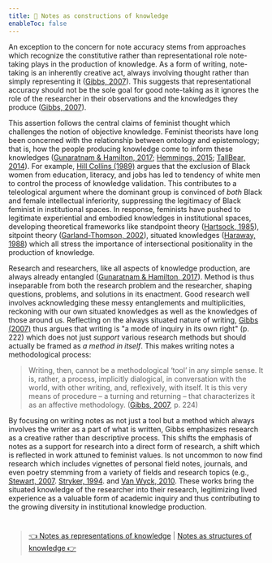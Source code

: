 ```yaml
---
title: 📖 Notes as constructions of knowledge
enableToc: false
---
```


An exception to the concern for note accuracy stems from approaches which recognize the constitutive rather than representational role note-taking plays in the production of knowledge. As a form of writing, note-taking is an inherently creative act, always involving thought rather than simply representing it ([Gibbs, 2007](References/Gibbs,%202007.md)). This suggests that representational accuracy should not be the sole goal for good note-taking as it ignores the role of the researcher in their observations and the knowledges they produce ([Gibbs, 2007](References/Gibbs,%202007.md)). 

This assertion follows the central claims of feminist thought which challenges the notion of objective knowledge. Feminist theorists have long been concerned with the relationship between ontology and epistemology; that is, how the people producing knowledge come to inform these knowledges ([Gunaratnam & Hamilton, 2017](References/Gunaratnam%20&%20Hamilton,%202017.md); [Hemmings, 2015](References/Hemmings,%202015.md); [TallBear, 2014](References/TallBear,%202014.md)). For example, [Hill Collins (1989)](References/Hill%20Collins,%201989.md) argues that the exclusion of Black women from education, literacy, and jobs has led to tendency of white men to control the process of knowledge validation. This contributes to a teleological argument where the dominant group is convinced of *both* Black and female intellectual inferiority, suppressing the legitimacy of Black feminist in institutional spaces. In response, feminists have pushed to legitimate experiential and embodied knowledges in institutional spaces, developing theoretical frameworks like standpoint theory ([Hartsock, 1985](References/Hartsock,%201985.md)), sitpoint theory ([Garland-Thomson, 2002](References/Garland-Thomson,%202002.md)), situated knowledges ([Haraway, 1988](References/Haraway,%201988.md)) which all stress the importance of intersectional positionality in the production of knowledge. 

Research and researchers, like all aspects of knowledge production, are always already entangled ([Gunaratnam & Hamilton, 2017](References/Gunaratnam%20&%20Hamilton,%202017.md)). Method is thus inseparable from both the research problem and the researcher, shaping questions, problems, and solutions in its enactment. Good research well involves acknowledging these messy entanglements and multiplicities, reckoning with our own situated knowledges as well as the knowledges of those around us. Reflecting on the always situated nature of writing, [Gibbs (2007)](References/Gibbs,%202007.md) thus argues that writing is "a mode of inquiry in its own right" (p. 222) which does not just *support* various research methods but should actually be framed as *a method in itself*. This makes writing notes a methodological process:

 > 
 > Writing, then, cannot be a methodological ‘tool’ in any simple sense. It is, rather, a process, implicitly dialogical, in conversation with the world, with other writing, and, reflexively, with itself. It is this very means of procedure – a turning and returning – that characterizes it as an affective methodology. ([Gibbs, 2007](References/Gibbs,%202007.md), p.  224)

By focusing on writing notes as not just a tool but a method which always involves the writer as a part of what is written, Gibbs emphasizes research as a creative rather than descriptive process. This shifts the emphasis of notes as a support for research into a direct form of research, a shift which is reflected in work attuned to feminist values. Is not uncommon to now find research which includes vignettes of personal field notes, journals, and even poetry stemming from a variety of fields and research topics (e.g., [Stewart, 2007](References/Stewart,%202007.md). [Stryker, 1994](References/Stryker,%201994.md). and [Van Wyck, 2010](References/Van%20Wyck,%202010.md). These works bring the situated knowledge of the researcher into their research, legitimizing lived experience as a valuable form of academic inquiry and thus contributing to the growing diversity in institutional knowledge production.

# 

 > 
 > [👈 Notes as representations of knowledge](@3%20Notes%20as%20representations%20of%20knowledge.md) | [Notes as structures of knowledge 👉](@5%20Notes%20as%20structures%20of%20knowledge.md)
